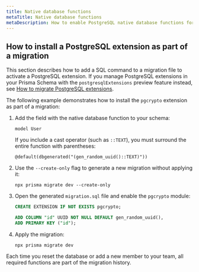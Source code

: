 ```yaml
---
title: Native database functions
metaTitle: Native database functions
metaDescription: How to enable PostgreSQL native database functions for projects that use Prisma Migrate.
---
```


## How to install a PostgreSQL extension as part of a migration

This section describes how to add a SQL command to a migration file to activate a PostgreSQL extension. If you manage PostgreSQL extensions in your Prisma Schema with the `postgresqlExtensions` preview feature instead, see [How to migrate PostgreSQL extensions](/orm/prisma-schema/postgresql-extensions#how-to-migrate-postgresql-extensions).

The following example demonstrates how to install the `pgcrypto` extension as part of a migration:

1. Add the field with the native database function to your schema:

   ```prisma
   model User
   ```

   If you include a cast operator (such as `::TEXT`), you must surround the entire function with parentheses:

   ```prisma
   @default(dbgenerated("(gen_random_uuid()::TEXT)"))
   ```

1. Use the `--create-only` flag to generate a new migration without applying it:

   ```terminal
   npx prisma migrate dev --create-only
   ```

1. Open the generated `migration.sql` file and enable the `pgcrypto` module:

   ```sql
   CREATE EXTENSION IF NOT EXISTS pgcrypto;

   ADD COLUMN "id" UUID NOT NULL DEFAULT gen_random_uuid(),
   ADD PRIMARY KEY ("id");
   ```

1. Apply the migration:

   ```terminal
   npx prisma migrate dev
   ```

Each time you reset the database or add a new member to your team, all required functions are part of the migration history.
